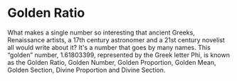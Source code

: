 # Golden Ratio

What makes a single number so interesting that ancient Greeks, Renaissance artists, a 17th century astronomer and a 21st century novelist all would write about it? It's a number that goes by many names. This “golden” number, 1.61803399, represented by the Greek letter Phi, is known as the Golden Ratio, Golden Number, Golden Proportion, Golden Mean, Golden Section, Divine Proportion and Divine Section. 